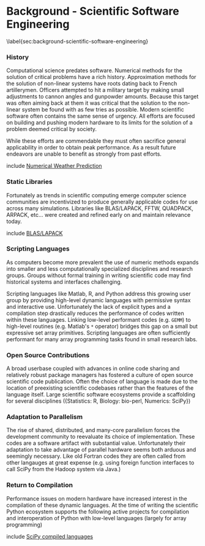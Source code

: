 
Background - Scientific Software Engineering
============================================

\label{sec:background-scientific-software-engineering}


### History

Computational science predates software.  Numerical methods for the solution of critical problems have a rich history.  Approximation methods for the solution of non-linear systems have roots dating back to French artillerymen.  Officers attempted to hit a military target by making small adjustments to cannon angles and gunpowder amounts.  Because this target was often aiming back at them it was critical that the solution to the non-linear system be found with as few tries as possible.  Modern scientific software often contains the same sense of urgency.  All efforts are focused on building and pushing modern hardware to its limits for the solution of a problem deemed critical by society.

While these efforts are commendable they must often sacrifice general applicability in order to obtain peak performance.  As a result future endeavors are unable to benefit as strongly from past efforts. 

include [Numerical Weather Prediction](nwp.md)


### Static Libraries

Fortunately as trends in scientific computing emerge computer science communities are incentivized to produce generally applicable codes for use across many simulations.  Libraries like BLAS/LAPACK, FFTW, QUADPACK, ARPACK, etc... were created and refined early on and maintain relevance today.

include [BLAS/LAPACK](blas-lapack.md)


### Scripting Languages

As computers become more prevalent the use of numeric methods expands into smaller and less computationally specialized disciplines and research groups.  Groups without formal training in writing scientific code may find historical systems and interfaces challenging.

Scripting languages like Matlab, R, and Python address this growing user group by providing high-level dynamic languages with permissive syntax and interactive use.  Unfortunately the lack of explicit types and a compilation step drastically reduces the performance of codes written within these languages.  Linking low-level performant codes (e.g. `GEMM`) to high-level routines (e.g. Matlab's `*` operator) bridges this gap on a small but expressive set array primitives.  Scripting languages are often sufficiently performant for many array programming tasks found in small research labs.

### Open Source Contributions

A broad userbase coupled with advances in online code sharing and relatively robust package managers has fostered a culture of open source scientific code publication.  Often the choice of language is made due to the location of preexisting scientific codebases rather than the features of the language itself.  Large scientific software ecosystems provide a scaffolding for several disciplines ({Statistics: R, Biology: bio-perl, Numerics: SciPy})


### Adaptation to Parallelism

The rise of shared, distributed, and many-core parallelism forces the development community to reevaluate its choice of implementation.  These codes are a software artifact with substantial value.  Unfortunately their adaptation to take advantage of parallel hardware seems both arduous and seemingly necessary.  Like old Fortran codes they are often called from other langauges at great expense (e.g. using foreign function interfaces to call SciPy from the Hadoop system via Java.)


### Return to Compilation

Performance issues on modern hardware have increased interest in the compilation of these dynamic languages.  At the time of writing the scientific Python ecosystem supports the following active projects for compilation and interoperation of Python with low-level languages (largely for array programming)

include [SciPy compiled languages](scipy-compiled-langs.md)
